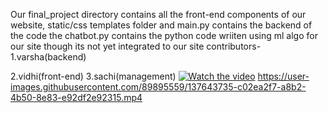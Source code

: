
Our final_project directory contains all the front-end components of our website,
static/css
templates folder and main.py contains the backend of the code
the chatbot.py contains the python code wriiten using ml algo for our site though its not yet integrated to our site
contributors-
1.varsha(backend)

2.vidhi(front-end)
3.sachi(management)
[![Watch the video](https://img.youtube.com/vi/wVyWyE8m8CI/maxresdefault.jpg)](https://youtu.be/wVyWyE8m8CI)
https://user-images.githubusercontent.com/89895559/137643735-c02ea2f7-a8b2-4b50-8e83-e92df2e92315.mp4
